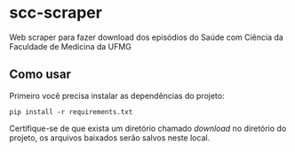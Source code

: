 # scc-scraper
Web scraper para fazer download dos episódios do Saúde com Ciência da Faculdade de Medicina da UFMG

## Como usar
Primeiro você precisa instalar as dependências do projeto:
```
pip install -r requirements.txt
```

Certifique-se de que exista um diretório chamado *download* no diretório do projeto,
os arquivos baixados serão salvos neste local.